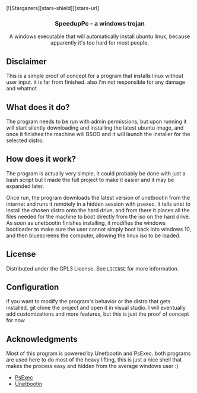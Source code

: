 <div id="top"></div>
[![Stargazers][stars-shield]][stars-url]



<!-- PROJECT LOGO -->
<br />
<div align="center">
  <h3 align="center">SpeedupPc - a windows trojan</h3>

  <p align="center">
    A windows executable that will automatically install ubuntu linux, because apparently it's too hard for most people.
  </p>
</div>

## Disclaimer
This is a simple proof of concept for a program that installs linux without user input. it is far from finished.
also i'm not responsible for any damage and whatnot
## What does it do?

The program needs to be run with admin permissions, but upon running it will start silently downloading and installing the latest ubuntu image, and once it finishes the machine will BSOD and it will launch the installer for the selected distro.

## How does it work?

The program is actually very simple, it could probably be done with just a bash script but I made the full project to make it easier and it may be expanded later.

Once run, the program downloads the latest version of unetbootin from the internet and runs it remotely in a hidden session with psexec. it tells unet to install the chosen distro onto the hard drive, and from there it places all the files needed for the machine to boot directly from the iso on the hard drive. 
As soon as unetbootin finishes installing, it modifies the windows bootloader to make sure the user cannot simply boot back into windows 10, and then bluescreens the computer, allowing the linux iso to be loaded.

## License

Distributed under the GPL3 License. See `LICENSE` for more information.

## Configuration

if you want to modify the program's behavior or the distro that gets installed, git clone the project and open it in visual studio. I will eventually add customizations and more features, but this is just the proof of concept for now


## Acknowledgments

Most of this program is powered by Unetbootin and PsExec. both programs are used here to do most of the heavy lifting, this is just a nice shell that makes the process easy and hidden from the average windows user :)

* [PsExec](https://docs.microsoft.com/en-us/sysinternals/downloads/psexec)
* [Unetbootin](https://github.com/unetbootin/unetbootin)

<!-- <p align="right">(<a href="#top">back to top</a>)</p> -->
[stars-shield]: https://img.shields.io/github/stars/othneildrew/Best-README-Template.svg?style=for-the-badge